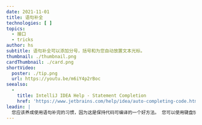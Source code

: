 ```yaml
---
date: 2021-11-01
title: 语句补全
technologies: [ ]
topics:
  - 接口
  - tricks
author: hs
subtitle: 语句补全可以添加分号，括号和为您自动放置文本光标。
thumbnail: ./thumbnail.png
cardThumbnail: ./card.png
shortVideo:
  poster: ./tip.png
  url: https://youtu.be/m6iY4p2rBoc
seealso:
  - 
    title: IntelliJ IDEA Help - Statement Completion
    href: 'https://www.jetbrains.com/help/idea/auto-completing-code.html#statements_completion'
leadin: |
  您应该养成使用语句补完的习惯，因为这是保持代码可编译的一个好方法。 您可以使用键盘快捷方式 **⇧⌘⏎**（macOS），**Ctrl+Shift+Enter** （Windows）添加分号、补全方法等。
---
```


